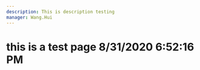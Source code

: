 ```yaml
---
description: This is description testing
manager: Wang.Hui
---
```

# this is a test page 8/31/2020 6:52:16 PM